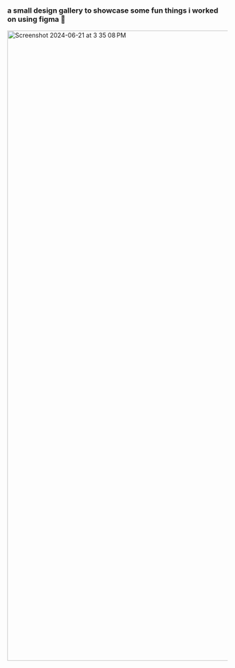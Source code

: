 ### a small design gallery to showcase some fun things i worked on using figma 🤍

<img width="1440" alt="Screenshot 2024-06-21 at 3 35 08 PM" src="https://github.com/26samaahmed/design-record/assets/111910374/0d00b78f-5ce9-4bf8-9927-e61ae683de87">
